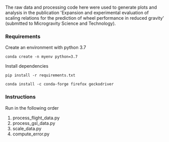 
The raw data and processing code here were used to generate plots and analysis in the publication 'Expansion and experimental evaluation of scaling relations for the prediction of wheel performance in reduced gravity' (submitted to Microgravity Science and Technology). 

### Requirements
Create an environment with python 3.7
```
conda create -n myenv python=3.7
```
Install dependencies
```
pip install -r requirements.txt
```
```
conda install -c conda-forge firefox geckodriver
```

### Instructions
Run in the following order
1. process_flight_data.py
2. process_gsl_data.py
3. scale_data.py
4. compute_error.py
